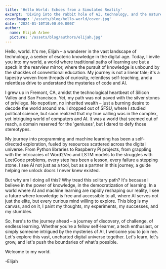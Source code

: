 ```yaml
---
title: 'Hello World: Echoes from a Simulated Reality'
excerpt: 'Diving into the rabbit hole of AI, technology, and the nature of our simulated existence. A narrative journey through the eyes of Elijah, a self-taught technologist with a unique perspective on life, learning, and the quest for root control in a seemingly pre-scripted world.'
coverImage: '/assets/blog/hello-world/cover.jpg'
date: '2024-01-10T10:00:00.000Z'
author:
  name: Elijah Arbee
  picture: '/assets/blog/authors/elijah.jpg'
---
```


Hello, world. It's me, Elijah – a wanderer in the vast landscape of technology, a seeker of esoteric knowledge in the digital age. Today, I invite you into my world, a world where traditional paths of learning are but a speck in the rearview mirror, where the pursuit of knowledge is unbound by the shackles of conventional education. My journey is not a linear tale; it's a tapestry woven from threads of curiosity, relentless self-teaching, and a relentless drive to understand the mysteries of code and AI.

I grew up in Fremont, CA, amidst the technological heartbeat of Silicon Valley and San Francisco. Yet, my path was not paved with the silver stones of privilege. No nepotism, no inherited wealth – just a burning desire to decode the world around me. I dropped out of SFSU, where I studied political science, but soon realized that my true calling was in the complex, yet intriguing world of computers and AI. It was a world that seemed out of reach, a domain reserved for the 'geniuses', but I dared to defy those stereotypes.

My journey into programming and machine learning has been a self-directed exploration, fueled by resources scattered across the digital universe. From Python libraries to Raspberry Pi projects, from grappling with the intricacies of Word2Vec and LSTM models to the struggles with LeetCode problems, every step has been a lesson, every failure a stepping stone. I see AI not just as a tool, but as a partner in this journey, a guide helping me unlock doors I never knew existed.

But why am I doing all this? Why tread this solitary path? It's because I believe in the power of knowledge, in the democratization of learning. In a world where AI and machine learning are rapidly reshaping our reality, I see a future where knowledge is free and accessible to all, where AI serves not just the elite, but every curious mind willing to explore. This blog is my canvas, and on it, I paint my thoughts, my experiments, my successes, and my stumbles.

So, here's to the journey ahead – a journey of discovery, of challenge, of endless learning. Whether you're a fellow self-learner, a tech enthusiast, or simply someone intrigued by the mysteries of AI, I welcome you to join me. Let's explore this vast, uncharted digital universe together. Let's learn, let's grow, and let's push the boundaries of what's possible.

Welcome to my world.

-Elijah
